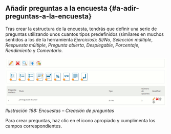## Añadir preguntas a la encuesta {#a-adir-preguntas-a-la-encuesta}

Tras crear la estructura de la encuesta, tendrás que definir una serie de preguntas utilizando unos cuantos tipos predefinidos (similares en muchos sentidos a los de la herramienta _Ejercicios_): _Sí/No_, _Selección múltiple_, _Respuesta múltiple_, _Pregunta abierta_, _Desplegable_, _Porcentaje_, _Rendimiento_ y _Comentario_.

![](../assets/images224.png)*Ilustración 168: Encuestas – Creación de preguntas*

Para crear preguntas, haz clic en el icono apropiado y cumplimenta los campos correspondientes.
